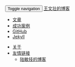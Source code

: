 <nav class="navbar navbar-static-top" role="navigation">
  <div class="container">
    <div class="navbar-header">
      <button type="button" class="navbar-toggle" data-toggle="collapse" data-target="#navbar-collapse">
        <span class="sr-only">Toggle navigation</span>
        <span class="icon-bar"></span>
        <span class="icon-bar"></span>
        <span class="icon-bar"></span>
      </button>
      <a class="navbar-brand" href="{{ site.url }}">王文壮的博客</a>
    </div>
    <div class="collapse navbar-collapse" id="navbar-collapse">
      <ul class="nav navbar-nav" id="navbar-nav">
        <li id='nav1'><a href="/">文章</a></li>
        <li id='nav2'><a href="/case/">成功案例</a></li>
        <li><a href="https://github.com/WangWenzhuang/wangwenzhuang.github.io">GitHub</a></li>
        <li><a href="http://jekyllrb.com">Jekyll</a></li>
      </ul>
      <ul class="nav navbar-nav navbar-right">
        <li id='nav3'><a href="/about/">关于</a></li>
        <li class="dropdown">
          <a href="#" class="dropdown-toggle" data-toggle="dropdown">友情链接<b class="caret"></b></a>
          <ul class="dropdown-menu">
            <li><a href="http://cnblogs.com/luminji">陆敏技的博客</a></li>
          </ul>
      </li>
      </ul>
    </div>
  </div>
</nav>